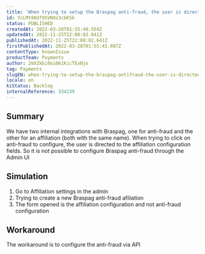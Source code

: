 ```yaml
---
title: 'When trying to setup the Braspag anti-fraud, the user is directed to the Braspag affiliation screen'
id: YcLMt8AUf9SVN9s3cbKSk
status: PUBLISHED
createdAt: 2022-03-28T01:55:40.554Z
updatedAt: 2022-11-25T22:08:02.641Z
publishedAt: 2022-11-25T22:08:02.641Z
firstPublishedAt: 2022-03-28T01:55:41.087Z
contentType: knownIssue
productTeam: Payments
author: 2mXZkbi0oi061KicTExNjo
tag: Payments
slugEN: when-trying-to-setup-the-braspag-antifraud-the-user-is-directed-to-the-braspag-affiliation-screen
locale: en
kiStatus: Backlog
internalReference: 334239
---
```


## Summary


We have two internal integrations with Braspag, one for anti-fraud and the other for an affiliation (both with the same name). When trying to click on anti-fraud to configure, the user is directed to the affiliation configuration fields. So it is not possible to configure Braspag anti-fraud through the Admin UI



## Simulation



1. Go to Affiliation settings in the admin
2. Trying to create a new Braspag anti-fraud afiliation
3. The form opened is the affiliation configuration and not anti-fraud configuration



## Workaround


The workaround is to configure the anti-fraud via API

